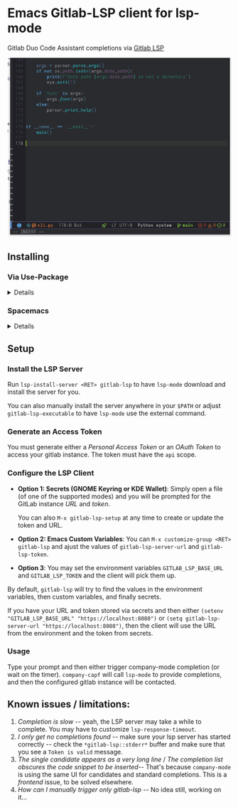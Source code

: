 # Emacs Gitlab-LSP client for lsp-mode

Gitlab Duo Code Assistant completions via [Gitlab LSP](https://gitlab.com/gitlab-org/editor-extensions/gitlab-lsp)

![](./assets/example.gif)

## Installing

### Via Use-Package

<details>

``` elisp
(use-package gitlab-lsp
  :quelpa (gitlab-lsp :fetcher github
                      :repo "kassick/gitlab-lsp.el"
                      :branch "main"
                      :files ("*.el")))
```

</details>

### Spacemacs

<details>

```elisp

;; In dotspacemacs/layers:

(setq-default
 ;; ...
 dotspacemacs-additional-packages
 '(
   ;; ...
   (gitlab-lsp :location (recipe
                          :fetcher github
                          :repo "kassick/gitlab-lsp.el"
                          :files ("*.el")))
   ;; ...
   )
 ;; ...
 )


;; In dotspacemacs/user-config:

(require 'gitlab-lsp)
```

</details>


## Setup

### Install the LSP Server

Run `lsp-install-server <RET> gitlab-lsp` to have `lsp-mode` download and install the server for you.

You can also manually install the server anywhere in your `$PATH` or adjust `gitlab-lsp-executable` to have `lsp-mode` use the external command.

### Generate an Access Token

You must generate either a _Personal Access Token_ or an _OAuth Token_ to access your gitlab instance. The token must have the `api` scope.

### Configure the LSP Client

-   **Option 1: Secrets (GNOME Keyring or KDE Wallet)**: Simply open a file (of one of the supported modes) and you will be prompted for the GitLab instance _URL_ and _token_.

    You can also `M-x gitlab-lsp-setup` at any time to create or update the token and URL.

-   **Option 2: Emacs Custom Variables**: You can `M-x customize-group <RET> gitlab-lsp` and ajust the values of `gitlab-lsp-server-url` and `gitlab-lsp-token`.

-   **Option 3**: You may set the environment variables `GITLAB_LSP_BASE_URL` and `GITLAB_LSP_TOKEN` and the client will pick them up.

By default, `gitlab-lsp` will try to find the values in the environment variables, then custom variables, and finally secrets.

If you have your URL and token stored via secrets and then either `(setenv "GITLAB_LSP_BASE_URL" "https://localhost:8080")` or `(setq gitlab-lsp-server-url "https://localhost:8080")`, then the client will use the URL from the environment and the token from secrets.

### Usage

Type your prompt and then either trigger company-mode completion (or wait on the timer). `company-capf` will call `lsp-mode` to provide completions, and then the configured gitlab instance will be contacted.

## Known issues / limitations:

1.  _Completion is slow_ -- yeah, the LSP server may take a while to complete. You may have to customize `lsp-response-timeout`.
2.  _I only get no completions found_ -- make sure your lsp server has started correctly -- check the `*gitlab-lsp::stderr*` buffer and make sure that you see a `Token is valid` message.
3.  _The single candidate appears as a very long line_ / _The completion list obscures the code snippet to be inserted_-- That's because `company-mode` is using the same UI for candidates and standard completions. This is a _frontend_ issue, to be solved elsewhere.
4.  _How can I manually trigger only gitlab-lsp_ -- No idea still, working on it...
